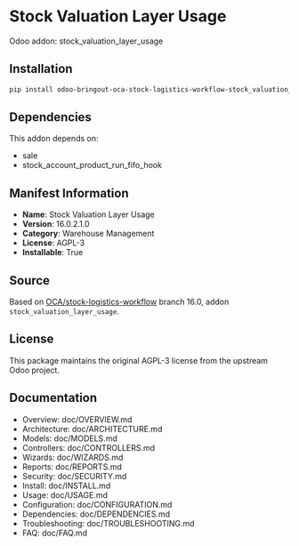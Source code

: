 # Stock Valuation Layer Usage

Odoo addon: stock_valuation_layer_usage

## Installation

```bash
pip install odoo-bringout-oca-stock-logistics-workflow-stock_valuation_layer_usage
```

## Dependencies

This addon depends on:
- sale
- stock_account_product_run_fifo_hook

## Manifest Information

- **Name**: Stock Valuation Layer Usage
- **Version**: 16.0.2.1.0
- **Category**: Warehouse Management
- **License**: AGPL-3
- **Installable**: True

## Source

Based on [OCA/stock-logistics-workflow](https://github.com/OCA/stock-logistics-workflow) branch 16.0, addon `stock_valuation_layer_usage`.

## License

This package maintains the original AGPL-3 license from the upstream Odoo project.

## Documentation

- Overview: doc/OVERVIEW.md
- Architecture: doc/ARCHITECTURE.md
- Models: doc/MODELS.md
- Controllers: doc/CONTROLLERS.md
- Wizards: doc/WIZARDS.md
- Reports: doc/REPORTS.md
- Security: doc/SECURITY.md
- Install: doc/INSTALL.md
- Usage: doc/USAGE.md
- Configuration: doc/CONFIGURATION.md
- Dependencies: doc/DEPENDENCIES.md
- Troubleshooting: doc/TROUBLESHOOTING.md
- FAQ: doc/FAQ.md

